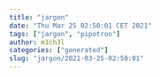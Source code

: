 ```yaml
---
title: "jargon"
date: "Thu Mar 25 02:50:01 CET 2021"
tags: ["jargon", "pipotron"]
author: m1ch3l
categories: ["generated"]
slug: "jargon/2021-03-25-02:50:01"
---
```




